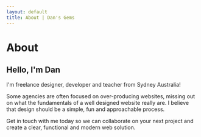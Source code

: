 ```yaml
---
layout: default
title: About | Dan's Gems
---
```


# About

## Hello, I'm Dan

I'm freelance designer, developer and teacher from Sydney Australia!

Some agencies are often focused on over-producing websites, missing out on what the fundamentals of a well designed website really are. I believe that design should be a simple, fun and approachable process.

Get in touch with me today so we can collaborate on your next project and create a clear, functional and modern web solution.
